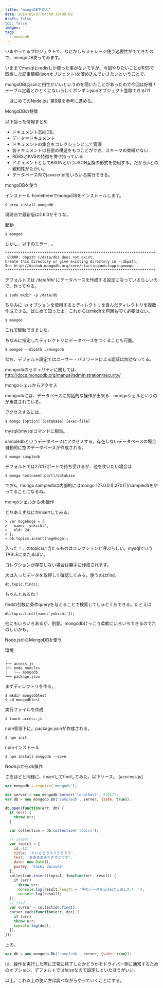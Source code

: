```yaml
---
title: "mongoDBで遊ぶ"
date: 2014-08-07T04:40:30+09:00
draft: false
toc: false
images:
tags: 
  - mongodb
---
```


いまやってるプロジェクトで、なにかしらストレージ使う必要性がでてきたので、mongoDB使ってみます。

いままでmysqlとredisしか使った事がないですが、今回やりたいことがRSSで取得した記事情報(jsonオブジェクト)を溜め込んでいきたいということで、

mongoDBはjsonと相性がいいというのを聞いたことがあったので今回は好機！テーブル定義とかとくにないらしくポンポンjsonオブジェクト登録できる(?)

「はじめてのNode.js」第8章を参考に進める。

MongoDBの特徴

以下拾った情報まとめ

- ドキュメント志向DB。
- データ＝ドキュメント
- ドキュメントの集合をコレクションとして管理
- 各ドキュメントは任意の構造をもつことができ、スキーマの束縛がない
- RDBSとKVSの特徴を併せ持っている
- ドキュメントとしてBSONというJSON互換の形式を使用する。だからjsとの親和性がたかい。
- データベース内でjavascriptをいろいろ実行できる。

mongoDBを使う

インストール
homebrewでmongoDBをインストールします。

```
$ brew install mongodb
```

現時点で最新版は2.6.0だそうな。

起動

```
$ mongod
```

しかし、以下のエラー…。

```
*********************************************************************
 ERROR: dbpath (/data/db) does not exist.
Create this directory or give existing directory in --dbpath.
See http://dochub.mongodb.org/core/startingandstoppingmongo
*********************************************************************
```

デフォルトでは /data/db/ にデータベースを作成する設定になっているらしいので、作ってやる。

```
$ sudo mkdir -p /data/db
```

ちなみに -p オプションを使用するとディレクトリを含んだディレクトリを複数作成できる。はじめて知ったよ。これからはmkdirを何回も叩く必要はない。

```
$ mongod
```

これで起動できました。

ちなみに指定したディレクトリにデータベースをつくることも可能。

```
$ mongod --dbpath ./mongodb
```

なお、デフォルト設定ではユーザー・パスワードによる認証は無効なってる。

mongodbのセキュリティに関しては、http://docs.mongodb.org/manual/administration/security/

mongoシェルからアクセス

mongodbには、データベースに対話的な操作が出来る　mongoシェルというのが用意されている。

アクセスするには、

```
$ mongo [option] [database] [exec-file]
```

mysqlのmysqlコマンドに相当。

sampledbというデータベースにアクセスする。存在しないデータベースの場合自動的に空のデータベースが作成される。

```
$ mongo sampledb
```

デフォルトでは27017ポートで待ち受けるが、他を使いたい場合は

```
$ mongo hostname[:port]/database
```

でおk。mongo sampledbは内部的にはmongo 127.0.0.1[:27017]/sampledbをやってることになるね。

mongoシェルからdb操作

とりあえずなにかinsertしてみる。

```
> var hogehoge = {
>   name: 'yukichi',
>   old: 24
> };
> db.topics.insert(hogehoge);
```

入った！このtopicsに当たるものはコレクションと呼ぶらしい。mysqlでいうTABLEにあたるぽい。

コレクションが存在しない場合は勝手に作成されます。

次は入ったデータを取得して確認してみる。使うのはfind。

`db.topic.find();`

ちゃんとあるね！

findの引数に条件queryを与えることで検索してしゅとくもできる。たとえば

`db.topic.find({name:'yukichi'});`

他にもいろいろあるが、割愛。mongodbけっこう柔軟にいろいろできるのでたのしいかも。

Node.jsからMongoDBを使う

環境

```
.
├── access.js
├── node_modules
│   └── mongodb
└── package.json
```

まずディレクトリを作る。

```
$ mkdir mongodbtest
$ cd mongodbtest
```

実行ファイルを作成

```
$ touch access.js
```

npm管理下に。package.jsonが作成される。

```
$ npm init
```

npmインストール

```
$ npm install mongodb --save
```

Node.jsからdb操作

さきほどと同様に、insertしてfindしてみた。以下ソース。 [acccess.js]

```js
var mongodb = require('mongodb');

var server = new mongodb.Server('localhost', 27017);
var db = new mongodb.Db('sampledb', server, {safe: true});

db.open(function(err, db) {
  if (err) {
    throw err;
  }

  var collection = db.collection('topics');

  // insert
  var topic1 = {
    id: 12,
    title: 'たいとるううううううう',
    text: 'あああああてきすとです',
    date: new Date(),
    postBy: 'saiki daisuke'
  };
  collection.insert(topic1, function(err, result) {
    if (err)
      throw err;
      console.log(result.length + '件のデータをinsertしました！！');
      console.log(result);
  });
  // find
  var cursor = collection.find();
  cursor.each(function(err, doc) {
    if (err)
    throw err;
    console.log(doc);
  });
});

```

上の、

```js
var db = new mongodb.Db('sampledb', server, {safe: true});
```

は、操作を実行した際に正常に終了したかどうかをドライバー側に通知するためのオプション。デフォルトではfalseなので設定しといたほうがいい。

以上。これ以上の使い方は調べながらやっていくことにする。
